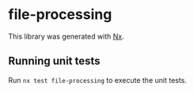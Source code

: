 # file-processing

This library was generated with [Nx](https://nx.dev).

## Running unit tests

Run `nx test file-processing` to execute the unit tests.
